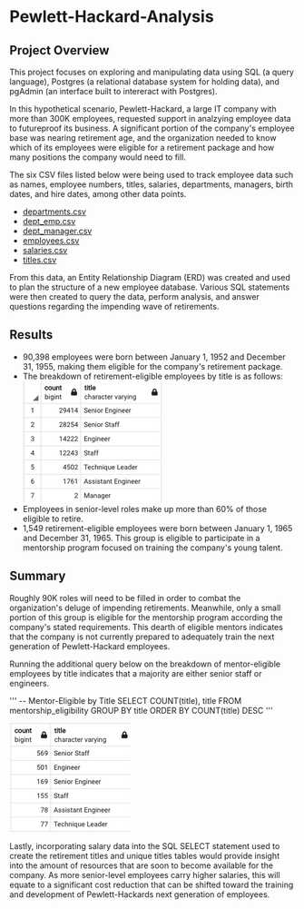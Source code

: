 # Pewlett-Hackard-Analysis

## Project Overview
This project focuses on exploring and manipulating data using SQL (a query language), Postgres (a relational database system for holding data), and pgAdmin (an interface built to intereract with Postgres). 

In this hypothetical scenario, Pewlett-Hackard, a large IT company with more than 300K employees, requested support in analzying employee data to futureproof its business. A significant portion of the company's employee base was nearing retirement age, and the organization needed to know which of its employees were eligible for a retirement package and how many positions the company would need to fill.

The six CSV files listed below were being used to track employee data such as names, employee numbers, titles, salaries, departments, managers, birth dates, and hire dates, among other data points. 

- [departments.csv](https://github.com/tysonseang/Pewlett-Hackard-Analysis/blob/main/Data/departments.csv)
- [dept_emp.csv](https://github.com/tysonseang/Pewlett-Hackard-Analysis/blob/main/Data/dept_emp.csv)
- [dept_manager.csv](https://github.com/tysonseang/Pewlett-Hackard-Analysis/blob/main/Data/dept_manager.csv)
- [employees.csv](https://github.com/tysonseang/Pewlett-Hackard-Analysis/blob/main/Data/employees.csv)
- [salaries.csv](https://github.com/tysonseang/Pewlett-Hackard-Analysis/blob/main/Data/salaries.csv)
- [titles.csv](https://github.com/tysonseang/Pewlett-Hackard-Analysis/blob/main/Data/titles.csv)

From this data, an Entity Relationship Diagram (ERD) was created and used to plan the structure of a new employee database. Various SQL statements were then created to query the data, perform analysis, and answer questions regarding the impending wave of retirements. 

## Results
- 90,398 employees were born between January 1, 1952 and December 31, 1955, making them eligible for the company's retirement package.
- The breakdown of retirement-eligible employees by title is as follows:
![retiring_titles_image.png](https://github.com/tysonseang/Pewlett-Hackard-Analysis/blob/main/retiring_titles_image.png)
- Employees in senior-level roles make up more than 60% of those eligible to retire. 
- 1,549 retirement-eligible employees were born between January 1, 1965 and December 31, 1965. This group is eligible to participate in a mentorship program focused on training the company's young talent. 

## Summary
Roughly 90K roles will need to be filled in order to combat the organization's deluge of impending retirements. Meanwhile, only a small portion of this group is eligible for the mentorship program according the company's stated requirements. This dearth of eligible mentors indicates that the company is not currently prepared to adequately train the next generation of Pewlett-Hackard employees. 

Running the additional query below on the breakdown of mentor-eligible employees by title indicates that a majority are either senior staff or engineers. 

'''
-- Mentor-Eligible by Title
SELECT COUNT(title), title
FROM mentorship_eligibility
GROUP BY title
ORDER BY COUNT(title) DESC
'''

![mentor_titles_image.png](https://github.com/tysonseang/Pewlett-Hackard-Analysis/blob/main/mentor_titles_image.png)

Lastly, incorporating salary data into the SQL SELECT statement used to create the retirement titles and unique titles tables would provide insight into the amount of resources that are soon to become available for the company. As more senior-level employees carry higher salaries, this will equate to a significant cost reduction that can be shifted toward the training and development of Pewlett-Hackards next generation of employees. 
